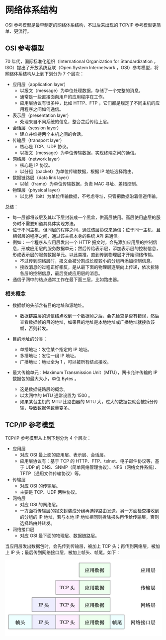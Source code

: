 # 网络体系结构

OSI 参考模型是最早制定的网络体系结构，不过后来出现的 TCP/IP 参考模型更简单、更流行。

## OSI 参考模型

70 年代，国际标准化组织（International Organization for Standardization ，ISO）提出了开放系统互联（Open System Internetwork ，OSI）参考模型，将网络体系结构从上到下划分为 7 个层次：
- 应用层（application layer）
  - 以报文（message）为单位处理数据，存储了一个完整的消息。
  - 通常是一些直接面向用户的应用程序在工作。
  - 应用层协议有很多种，比如 HTTP、FTP ，它们都是规定了不同主机的应用程序之间如何通信。
- 表示层（presentation layer）
  - 处理来自不同系统的信息，整合之后传给上层。
- 会话层（session layer）
  - 建立并维持两个主机之间的会话。
- 传输层（transport layer）
  - 核心是 TCP、UDP 协议。
  - 以报文（message）为单位传输数据，实现终端之间的通信。
- 网络层（network layer）
  - 核心是 IP 协议。
  - 以分组（packet）为单位传输数据，根据 IP 地址选择路由。
- 数据链路层（data link layer）
  - 以帧（frame）为单位传输数据，负责 MAC 寻址、差错控制。
- 物理层（physical layer）
  - 以比特（bit）为单位传输数据，不考虑寻址，只管把数据沿着信道传输。

总结：
- 每一层都将该层及其以下层封装成一个黑盒，供高层使用。高层使用底层的服务时不需要知道其具体实现方法。
- 位于不同主机、但同层的程序之间，通过该层协议来通信；位于同一主机、且相邻层的程序之间，通过该主机本身的系统 API 来通信。
- 例如：一个程序从应用层发出一个 HTTP 报文时，会先添加应用层的控制信息，形成应用层的服务数据单元；然后传给表示层，添加表示层的控制信息，形成表示层的服务数据单元。以此类推，直到传到物理层才开始网络传输。
  - 不过传到网络层时，报文会被分割成长度较小的分组再添加控制信息。
  - 接收消息的过程正好相反，是从最下面的物理层逐层向上传递，依次拆除各层的控制信息，最后变成应用层的消息。
- 通信子网中的结点通常工作在最下面三层，比如路由器。

### 相关概念

- 数据帧的头部含有目的地址和源地址。
  - 数据链路层的通信结点收到一个数据帧之后，会先检查是否有错误，然后查看数据帧的目的地址，如果目的地址是本地地址或广播地址就接收该帧，否则转发。

- 目的地址的分类：
  - 单播地址：发往某个指定的 IP 地址。
  - 多播地址：发往一组 IP 地址。
  - 广播地址：地址全为 1 ，可以被所有结点接收。

- 最大传输单元：Maximum Transmission Unit（MTU），网卡允许传输的 IP 数据包的最大大小，单位 Bytes 。
  - 这是数据链路层的概念。
  - 以太网中的 MTU 通常设置为 1500 。
  - 如果某台主机的 MTU 比路由器的 MTU 大，过大的数据包就会被拆分传输，导致数据包数量变多。

## TCP/IP 参考模型

TCP/IP 参考模型从上到下划分为 4 个层次：
- 应用层
  - 对应 OSI 最上面的应用层、表示层、会话层。
  - 应用层协议有：基于 TCP 的 HTTP、FTP、telnet、电子邮件协议等，基于 UDP 的 DNS、SNMP（简单网络管理协议）、NFS（网络文件系统）、TFTP（通用文件传输协议）等。
- 传输层
  - 对应 OSI 的传输层。
  - 主要是 TCP、UDP 两种协议。
- 网络层
  - 对应 OSI 的网络层。
  - 一方面将传输层的报文封装成分组再选择路由发送，另一方面检查接收到的分组的 IP 地址，若与本地 IP 地址相同则拆除报头再传给传输层，否则选择路由并转发。
- 网络接口层
  - 对应 OSI 最下面的物理层、数据链路层。

当应用层发出数据包时，会先传到传输层，被加上 TCP 头；再传到网络层，被加上 IP 头；最后传到网络接口层，被加上帧头、帧尾。如下：

![](./tcpip.png)
